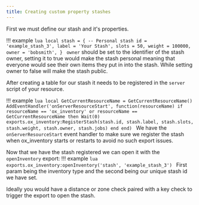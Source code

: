 ```yaml
---
title: Creating custom property stashes
---
```


First we must define our stash and it's properties.

!!! example
    ```lua
    local stash = {
        -- Personal stash
        id = 'example_stash_3',
        label = 'Your Stash',
        slots = 50,
        weight = 100000,
        owner = 'bobsmith',
    }
    ```
`owner` should be set to the identifier of the stash owner, setting it to true
would make the stash personal meaning that everyone would see their own items they put in into the stash.
While setting owner to false will make the stash public.

After creating a table for our stash it needs to be registered in the `server` script of your resource.

!!! example
    ```lua
    local GetCurrentResourceName = GetCurrentResourceName()
    AddEventHandler('onServerResourceStart', function(resourceName)
        if resourceName == 'ox_inventory' or resourceName == GetCurrentResourceName then
            Wait(0)
            exports.ox_inventory:RegisterStash(stash.id, stash.label, stash.slots, stash.weight, stash.owner, stash.jobs)
        end
    end)
    ```
We have the `onServerResourceStart` event handler to make sure we register the stash when ox_inventory starts or restarts to avoid
no such export issues.

Now that we have the stash registered we can open it with the `openInventory` export:
!!! example
    ```lua
    exports.ox_inventory:openInventory('stash', 'example_stash_3')
    ```
First param being the inventory type and the second being our unique stash id we have set.

Ideally you would have a distance or zone check paired with a key check to trigger the export to open the stash.